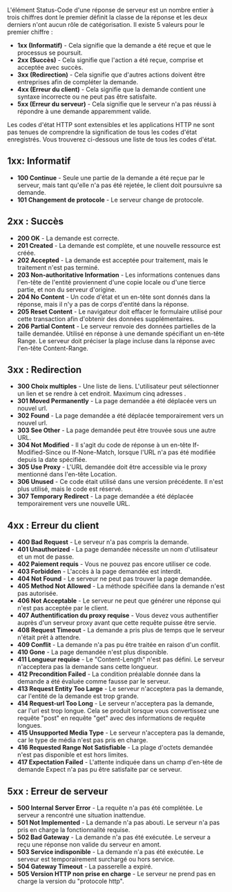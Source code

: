 L'élément Status-Code d'une réponse de serveur est un nombre entier à trois chiffres dont le premier définit la classe de la réponse et les deux derniers n'ont aucun rôle de catégorisation. Il existe 5 valeurs pour le premier chiffre :

- **1xx (Informatif)** - Cela signifie que la demande a été reçue et que le processus se poursuit.
- **2xx (Succès)** - Cela signifie que l'action a été reçue, comprise et acceptée avec succès.
- **3xx (Redirection)** - Cela signifie que d'autres actions doivent être entreprises afin de compléter la demande.
- **4xx (Erreur du client)** - Cela signifie que la demande contient une syntaxe incorrecte ou ne peut pas être satisfaite.
- **5xx (Erreur du serveur)** - Cela signifie que le serveur n'a pas réussi à répondre à une demande apparemment valide.

Les codes d'état HTTP sont extensibles et les applications HTTP ne sont pas tenues de comprendre la signification de tous les codes d'état enregistrés. Vous trouverez ci-dessous une liste de tous les codes d'état.

## 1xx: Informatif

- **100 Continue** - Seule une partie de la demande a été reçue par le serveur, mais tant qu'elle n'a pas été rejetée, le client doit poursuivre sa demande.
- **101 Changement de protocole** - Le serveur change de protocole.

## 2xx : Succès

- **200 OK** - La demande est correcte.
- **201 Created** - La demande est complète, et une nouvelle ressource est créée.
- **202 Accepted** - La demande est acceptée pour traitement, mais le traitement n'est pas terminé.
- **203 Non-authoritative Information** - Les informations contenues dans l'en-tête de l'entité proviennent d'une copie locale ou d'une tierce partie, et non du serveur d'origine.
- **204 No Content** - Un code d'état et un en-tête sont donnés dans la réponse, mais il n'y a pas de corps d'entité dans la réponse.
- **205 Reset Content** - Le navigateur doit effacer le formulaire utilisé pour cette transaction afin d'obtenir des données supplémentaires.
- **206 Partial Content** - Le serveur renvoie des données partielles de la taille demandée. Utilisé en réponse à une demande spécifiant un en-tête Range. Le serveur doit préciser la plage incluse dans la réponse avec l'en-tête Content-Range.

## 3xx : Redirection

- **300 Choix multiples** - Une liste de liens. L'utilisateur peut sélectionner un lien et se rendre à cet endroit. Maximum cinq adresses .
- **301 Moved Permanently** - La page demandée a été déplacée vers un nouvel url.
- **302 Found** - La page demandée a été déplacée temporairement vers un nouvel url.
- **303 See Other** - La page demandée peut être trouvée sous une autre URL.
- **304 Not Modified** - Il s'agit du code de réponse à un en-tête If-Modified-Since ou If-None-Match, lorsque l'URL n'a pas été modifiée depuis la date spécifiée.
- **305 Use Proxy** - L'URL demandée doit être accessible via le proxy mentionné dans l'en-tête Location.
- **306 Unused** - Ce code était utilisé dans une version précédente. Il n'est plus utilisé, mais le code est réservé.
- **307 Temporary Redirect** - La page demandée a été déplacée temporairement vers une nouvelle URL.

## 4xx : Erreur du client

- **400 Bad Request** - Le serveur n'a pas compris la demande.
- **401 Unauthorized** - La page demandée nécessite un nom d'utilisateur et un mot de passe.
- **402 Paiement requis** - Vous ne pouvez pas encore utiliser ce code.
- **403 Forbidden** - L'accès à la page demandée est interdit.
- **404 Not Found** - Le serveur ne peut pas trouver la page demandée.
- **405 Method Not Allowed** - La méthode spécifiée dans la demande n'est pas autorisée.
- **406 Not Acceptable** - Le serveur ne peut que générer une réponse qui n'est pas acceptée par le client.
- **407 Authentification du proxy requise** - Vous devez vous authentifier auprès d'un serveur proxy avant que cette requête puisse être servie.
- **408 Request Timeout** - La demande a pris plus de temps que le serveur n'était prêt à attendre.
- **409 Conflit** - La demande n'a pas pu être traitée en raison d'un conflit.
- **410 Gone** - La page demandée n'est plus disponible.
- **411 Longueur requise** - Le "Content-Length" n'est pas défini. Le serveur n'acceptera pas la demande sans cette longueur.
- **412 Precondition Failed** - La condition préalable donnée dans la demande a été évaluée comme fausse par le serveur.
- **413 Request Entity Too Large** - Le serveur n'acceptera pas la demande, car l'entité de la demande est trop grande.
- **414 Request-url Too Long** - Le serveur n'acceptera pas la demande, car l'url est trop longue. Cela se produit lorsque vous convertissez une requête "post" en requête "get" avec des informations de requête longues.
- **415 Unsupported Media Type** - Le serveur n'acceptera pas la demande, car le type de média n'est pas pris en charge.
- **416 Requested Range Not Satisfiable** - La plage d'octets demandée n'est pas disponible et est hors limites.
- **417 Expectation Failed** - L'attente indiquée dans un champ d'en-tête de demande Expect n'a pas pu être satisfaite par ce serveur.

## 5xx : Erreur de serveur

- **500 Internal Server Error** - La requête n'a pas été complétée. Le serveur a rencontré une situation inattendue.
- **501 Not Implemented** - La demande n'a pas abouti. Le serveur n'a pas pris en charge la fonctionnalité requise.
- **502 Bad Gateway** - La demande n'a pas été exécutée. Le serveur a reçu une réponse non valide du serveur en amont.
- **503 Service indisponible** - La demande n'a pas été exécutée. Le serveur est temporairement surchargé ou hors service.
- **504 Gateway Timeout** - La passerelle a expiré.
- **505 Version HTTP non prise en charge** - Le serveur ne prend pas en charge la version du "protocole http".